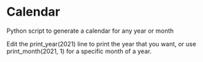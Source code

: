 # Calendar
Python script to generate a calendar for any year or month

Edit the print_year(2021) line to print the year that you want, or use print_month(2021, 1) for a specific month of a year.
